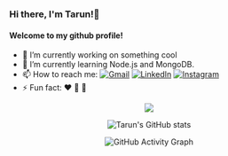 <!-- <div align="center"> -->
### Hi there, I'm Tarun!👋
#### Welcome to my github profile!
<!-- <div/> -->

- 🔭 I’m currently working on something cool
- 🌱 I’m currently learning Node.js and MongoDB.
- 📫 How to reach me:  <a href="mailto:tarunkumar281200@gmail.com"><img src="https://img.shields.io/badge/-Gmail-c14438?style=flat-square&logo=Gmail&logoColor=white&link=mailto:tarunkumar281200@gmail.com" alt="Gmail"></a>
<a href="https://www.linkedin.com/in/tarun-kumar-7489651a0/"><img src="https://img.shields.io/badge/LinkedIn-%230077B5.svg?&style=flat-square&logo=linkedin&logoColor=white" alt="LinkedIn"></a>
<a href="https://www.instagram.com/tarun.2000/?hl=en"><img src="https://img.shields.io/badge/Instagram-%23E4405F.svg?&style=flat-square&logo=instagram&logoColor=white" alt="Instagram"></a>
- ⚡ Fun fact: :heart: :panda_face: :dog:
<!-- <p align="center"><img src="https://i.giphy.com/RThN0hOS2GO4M.gif" /></p> -->
<p align="center"><img src="https://media.tenor.com/images/adf07336af22551743b9eefc63e728e6/tenor.gif" /></p>


<div align="center">
  
  ![Tarun's GitHub stats](https://github-readme-stats.vercel.app/api?username=Tarun-19&theme=vue-dark&show_icons=true)
  
<div/>

<div align="center">

![GitHub Activity Graph](https://activity-graph.herokuapp.com/graph?username=Tarun-19&bg_color=1F222E&color=F8D866&line=F85D7F&point=FFFFFF&hide_border=true)

<div/>
